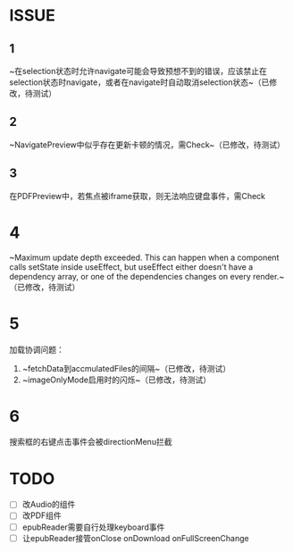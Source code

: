 # ISSUE


## 1 

~在selection状态时允许navigate可能会导致预想不到的错误，应该禁止在selection状态时navigate，或者在navigate时自动取消selection状态~（已修改，待测试）

## 2

~NavigatePreview中似乎存在更新卡顿的情况，需Check~（已修改，待测试）

## 3

在PDFPreview中，若焦点被iframe获取，则无法响应键盘事件，需Check

# 4

~Maximum update depth exceeded. This can happen when a component calls setState inside useEffect, but useEffect either doesn't have a dependency array, or one of the dependencies changes on every render.~（已修改，待测试）

# 5

加载协调问题：

1. ~fetchData到accmulatedFiles的间隔~（已修改，待测试）
2. ~imageOnlyMode启用时的闪烁~（已修改，待测试）

# 6

搜索框的右键点击事件会被directionMenu拦截

# TODO

- [ ] 改Audio的组件
- [ ] 改PDF组件
- [ ] epubReader需要自行处理keyboard事件
- [ ] 让epubReader接管onClose onDownload onFullScreenChange